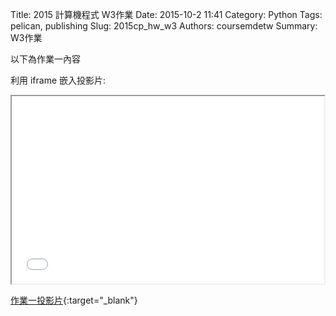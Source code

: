 Title: 2015 計算機程式 W3作業
Date: 2015-10-2 11:41
Category: Python
Tags: pelican, publishing
Slug: 2015cp_hw_w3
Authors: coursemdetw
Summary: W3作業

以下為作業一內容

利用 iframe 嵌入投影片:

<iframe src="40423141_cp_w3_p.html" width="500" height="300"></iframe>

[作業一投影片](40423141_cp_w3_p.html){:target="_blank"}
